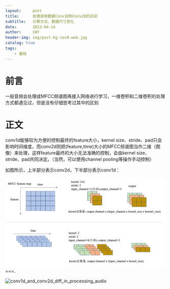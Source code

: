 ```yaml
---
layout:     post
title:      处理音频数据Conv1D和Conv2D的区别
subtitle:   计算方式、数据尺寸变化
date:       2023-04-14
author:     CWY
header-img: img/post-bg-ios9-web.jpg
catalog: true
tags:
    - 基础
---
```



# 前言

一般音频会处理成MFCC频谱图再接入网络进行学习，一维卷积和二维卷积的处理方式都遇见过，但是没有仔细思考过其中的区别

# 正文

conv1d能够较为方便的控制最终的feature大小，kernel size、stride、pad只会影响时间维度，而conv2d则把(feature,time)大小的MFCC频谱图当作二维（图像）来处理，这样feature最终的大小无法准确的控制，会由kernel size、stride、pad共同决定。（当然，可以使用channel pooling等操作手动控制）


如图所示，上半部分表示conv2d，下半部分表示conv1d：


<img src = "../img/conv1d_and_conv2d_diff_in_processing_audio.png"  alt="image">
===. 

![conv1d_and_conv2d_diff_in_processing_audio](https://user-images.githubusercontent.com/110716367/231969245-1747b391-13b6-442a-a574-7853c4f76050.png)
